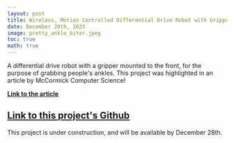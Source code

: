 ```yaml
---
layout: post
title: Wireless, Motion Controlled Differential Drive Robot with Gripper (Available by 12/28/2023)
date: December 20th, 2023
image: pretty_ankle_biter.jpeg
toc: true
math: true
---
```

A differential drive robot with a gripper mounted to the front, for the purpose of grabbing people's ankles. This project was highlighted in an article by McCormick Computer Science!

**[Link to the article](https://www.mccormick.northwestern.edu/computer-science/news-events/news/articles/2023/microprocessor-system-design-students-demo-final-projects.html)**

## [Link to this project's Github](https://github.com/gjcliff/Franka-Word-Games)

This project is under construction, and will be available by December 28th.
